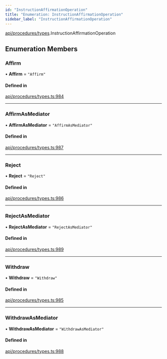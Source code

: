 ```yaml
---
id: "InstructionAffirmationOperation"
title: "Enumeration: InstructionAffirmationOperation"
sidebar_label: "InstructionAffirmationOperation"
---
```


[api/procedures/types](../../../../../modules/API/Procedures/Types/Types.md).InstructionAffirmationOperation

## Enumeration Members

### Affirm

• **Affirm** = ``"Affirm"``

#### Defined in

[api/procedures/types.ts:984](https://github.com/PolymeshAssociation/polymesh-sdk/blob/c53723bab/src/api/procedures/types.ts#L984)

___

### AffirmAsMediator

• **AffirmAsMediator** = ``"AffirmAsMediator"``

#### Defined in

[api/procedures/types.ts:987](https://github.com/PolymeshAssociation/polymesh-sdk/blob/c53723bab/src/api/procedures/types.ts#L987)

___

### Reject

• **Reject** = ``"Reject"``

#### Defined in

[api/procedures/types.ts:986](https://github.com/PolymeshAssociation/polymesh-sdk/blob/c53723bab/src/api/procedures/types.ts#L986)

___

### RejectAsMediator

• **RejectAsMediator** = ``"RejectAsMediator"``

#### Defined in

[api/procedures/types.ts:989](https://github.com/PolymeshAssociation/polymesh-sdk/blob/c53723bab/src/api/procedures/types.ts#L989)

___

### Withdraw

• **Withdraw** = ``"Withdraw"``

#### Defined in

[api/procedures/types.ts:985](https://github.com/PolymeshAssociation/polymesh-sdk/blob/c53723bab/src/api/procedures/types.ts#L985)

___

### WithdrawAsMediator

• **WithdrawAsMediator** = ``"WithdrawAsMediator"``

#### Defined in

[api/procedures/types.ts:988](https://github.com/PolymeshAssociation/polymesh-sdk/blob/c53723bab/src/api/procedures/types.ts#L988)
